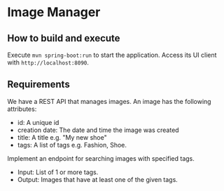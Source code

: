 # Image Manager

## How to build and execute
Execute `mvn spring-boot:run` to start the application. Access its UI client with `http://localhost:8090`.

## Requirements
We have a REST API that manages images. An image has the following attributes:

- id: A unique id
- creation date: The date and time the image was created
- title: A title e.g. "My new shoe"
- tags: A list of tags e.g. Fashion, Shoe.

Implement an endpoint for searching images with specified tags.

- Input: List of 1 or more tags.
- Output: Images that have at least one of the given tags.
